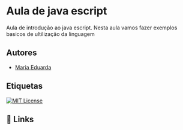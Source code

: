 # Aula de java escript

Aula de introdução ao java escript. Nesta aula vamos fazer exemplos basicos de ultilização da linguagem



## Autores

- [Maria Eduarda](https://github.com/Madusilvax)


## Etiquetas



[![MIT License](https://img.shields.io/badge/License-MIT-green.svg)](https://choosealicense.com/licenses/mit/)

## 🔗 Links




